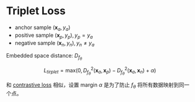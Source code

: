 # Triplet Loss

- anchor sample $(\boldsymbol{x}_{a}, y_{a})$
- positive sample $(\boldsymbol{x}_{p}, y_{p}), y_{p} = y_{a}$
- negative sample $(\boldsymbol{x}_{n}, y_{n}), y_{n} \neq y_{a}$

Embedded space distance: $D_{f_{\theta}}$

$$
L_{tirplet} = \mathrm{max} \left( 0, D^{2}_{f_{\theta}}(\boldsymbol{x}_{a}, \boldsymbol{x}_{p}) - D^{2}_{f_{\theta}} (\boldsymbol{x}_{a}, \boldsymbol{x}_{n}) + \alpha \right)
$$

和 [contrastive loss](./contrastive-loss.md) 相似，设置 margin $\alpha$ 是为了防止 $f_{\theta}$ 将所有数据映射到同一个点。
